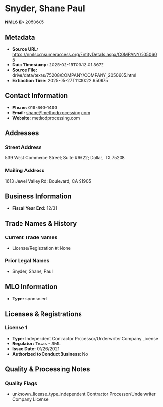 # Snyder, Shane Paul

**NMLS ID:** 2050605

## Metadata
- **Source URL:** https://nmlsconsumeraccess.org/EntityDetails.aspx/COMPANY/2050605
- **Data Timestamp:** 2025-02-15T03:12:01.367Z
- **Source File:** drive/data/texas/75208/COMPANY/COMPANY_2050605.html
- **Extraction Time:** 2025-05-27T11:30:22.650675

## Contact Information
- **Phone:** 619-866-1466
- **Email:** shane@methodprocessing.com
- **Website:** methodprocessing.com

## Addresses
### Street Address
539 West Commerce Street; Suite #6622; Dallas, TX 75208

### Mailing Address
1613 Jewel Valley Rd; Boulevard, CA 91905

## Business Information
- **Fiscal Year End:** 12/31

## Trade Names & History
### Current Trade Names
- License/Registration #: None

### Prior Legal Names
- Snyder, Shane, Paul

## MLO Information
- **Type:** sponsored

## Licenses & Registrations

### License 1
- **Type:** Independent Contractor Processor/Underwriter Company License
- **Regulator:** Texas - SML
- **Issue Date:** 01/26/2021
- **Authorized to Conduct Business:** No

## Quality & Processing Notes
### Quality Flags
- unknown_license_type_Independent Contractor Processor/Underwriter Company License
